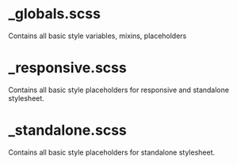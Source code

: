 # _globals.scss
Contains all basic style variables, mixins, placeholders

# _responsive.scss
Contains all basic style placeholders for responsive and standalone stylesheet.

# _standalone.scss
Contains all basic style placeholders for standalone stylesheet.
